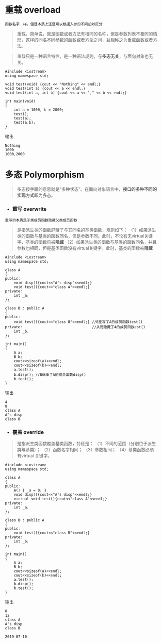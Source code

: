 # 重载 overload
`函数名字一样，但是本质上还是可以根据入参的不同加以区分`
> 重载，简单说，就是函数或者方法有相同的名称，但是参数列表不相同的情形，这样的同名不同参数的函数或者方法之间，互相称之为重载函数或者方法。

> 重载只是一种语言特性，是一种语法规则，**与多态无关**，与面向对象也无关。

```
#include <iostream>
using namespace std;

void test(void) {cout << "Nothing" << endl;}
void test(int a) {cout << a << endl;}
void test(int a, int b) {cout << a << "," << b << endl;}

int main(void)
{
    int a = 1000, b = 2000;
    test();
    test(a);
    test(a,b);
}
```
输出
```
Nothing
1000
1000,2000
```

# 多态 Polymorphism

> 多态按字面的意思就是“多种状态”。在面向对象语言中，**接口的多种不同的实现方式**即为多态。
* ###  重写 overwrite
`重写的本质是子类成员函数隐藏父类成员函数`
> 是指派生类的函数屏蔽了与其同名的基类函数，规则如下：
（1）如果派生类的函数与基类的函数同名，但是参数不同。此时，不论有无virtual关键字，基类的函数将被**隐藏**
（2）如果派生类的函数与基类的函数同名，并且参数也相同，但是基类函数没有virtual关键字。此时，基类的函数被**隐藏**
```
#include <iostream>
using namespace std;

class A
{
public:
    void disp(){cout<<"A's disp"<<endl;}
    void test(){cout<<"class A"<<endl;}
private:
    int _a;
};

class B : public A
{
public:
    void test(){cout<<"class B"<<endl;} //B重写了A的成员函数test()
private:                                //从而隐藏了A的成员函数est()
    int _b;
};

int main()
{
    A a;
    B b;
    cout<<sizeof(a)<<endl;
    cout<<sizeof(b)<<endl;
    a.test();
    b.disp(); //B继承了A的成员函数disp()
    b.test(); 
}

```
输出
```
4
8
class A
A's disp
class B
```

* ### 覆盖 override
> 是指派生类函数覆盖基类函数，特征是：
（1）不同的范围（分别位于派生类与基类）；
（2）函数名字相同；
（3）参数相同；
（4）基类函数必须有virtual 关键字。
```
#include <iostream>
using namespace std;

class A
{
public:
	A() { _a = 0; }
    void disp(){cout<<"A's disp"<<endl;}
    virtual void test(){cout<<"class A"<<endl;}
private:
    int _a;
};

class B : public A
{
public:
    void test(){cout<<"class B"<<endl;}
private:
    int _b;
};

int main()
{
    A a;
    B b;
    cout<<sizeof(a)<<endl;
    cout<<sizeof(b)<<endl;
    a.test();
    b.disp();
    b.test();
}

```
输出
```
8
12
class A
A's disp
class B
```

`2019-07-10`
